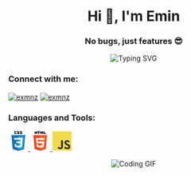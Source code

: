 <h1 align="center">Hi 👋, I'm Emin</h1>
<h3 align="center">No bugs, just features 😎</h3>

<!-- Animasyonlu Banner -->
<p align="center">
  <img src="https://readme-typing-svg.herokuapp.com?font=Fira+Code&size=24&duration=5000&pause=500&color=00FFFF&center=true&vCenter=true&width=1200&lines=Fakat+Terazi+Eşit+Değil;Bize+Göstermedi+Hayat+Hiç+Respect" alt="Typing SVG">
</p>
<h3 align="left">Connect with me:</h3>
<p align="left">
<a href="https://twitter.com/exmnz" target="blank"><img align="center" src="https://raw.githubusercontent.com/rahuldkjain/github-profile-readme-generator/master/src/images/icons/Social/twitter.svg" alt="exmnz" height="30" width="40" /></a>
<a href="https://instagram.com/exmnz" target="blank"><img align="center" src="https://raw.githubusercontent.com/rahuldkjain/github-profile-readme-generator/master/src/images/icons/Social/instagram.svg" alt="exmnz" height="30" width="40" /></a>
</p>

<h3 align="left">Languages and Tools:</h3>
<p align="left"> <a href="https://www.w3schools.com/css/" target="_blank" rel="noreferrer"> <img src="https://raw.githubusercontent.com/devicons/devicon/master/icons/css3/css3-original-wordmark.svg" alt="css3" width="40" height="40"/> </a> <a href="https://www.w3.org/html/" target="_blank" rel="noreferrer"> <img src="https://raw.githubusercontent.com/devicons/devicon/master/icons/html5/html5-original-wordmark.svg" alt="html5" width="40" height="40"/> </a> <a href="https://developer.mozilla.org/en-US/docs/Web/JavaScript" target="_blank" rel="noreferrer"> <img src="https://raw.githubusercontent.com/devicons/devicon/master/icons/javascript/javascript-original.svg" alt="javascript" width="40" height="40"/> </a> </p>


<!-- Otomatik Oynayan GIF -->
<p align="center">
  <img src="https://media.giphy.com/media/3o7aD2saalBwwftBIY/giphy.gif" width="300" alt="Coding GIF">
</p>

